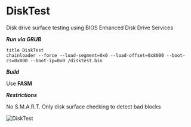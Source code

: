 # DiskTest
Disk drive surface testing using BIOS Enhanced Disk Drive Services

***Run via GRUB***
```
title DiskTest
chainloader --force --load-segment=0x0 --load-offset=0x8000 --boot-cs=0x800 --boot-ip=0x0 /disktest.bin
```

***Build***

Use **FASM**

***Restrictions***

No S.M.A.R.T. Only disk surface checking to detect bad blocks

![DiskTest](https://raw.githubusercontent.com/dx8vb/DiskTest/master/disktest.png)
